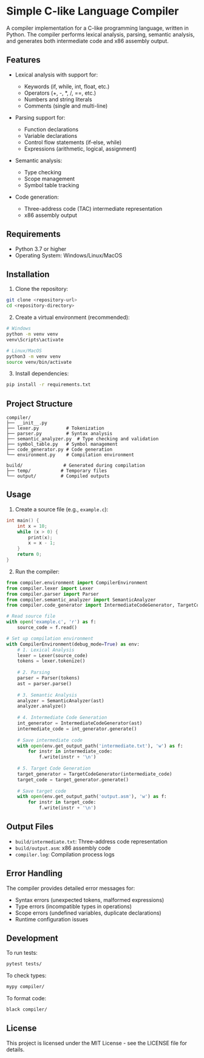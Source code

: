 # Simple C-like Language Compiler

A compiler implementation for a C-like programming language, written in Python. The compiler performs lexical analysis, parsing, semantic analysis, and generates both intermediate code and x86 assembly output.

## Features

- Lexical analysis with support for:
  - Keywords (if, while, int, float, etc.)
  - Operators (+, -, *, /, ==, etc.)
  - Numbers and string literals
  - Comments (single and multi-line)

- Parsing support for:
  - Function declarations
  - Variable declarations
  - Control flow statements (if-else, while)
  - Expressions (arithmetic, logical, assignment)

- Semantic analysis:
  - Type checking
  - Scope management
  - Symbol table tracking

- Code generation:
  - Three-address code (TAC) intermediate representation
  - x86 assembly output

## Requirements

- Python 3.7 or higher
- Operating System: Windows/Linux/MacOS

## Installation

1. Clone the repository:
```bash
git clone <repository-url>
cd <repository-directory>
```

2. Create a virtual environment (recommended):
```bash
# Windows
python -m venv venv
venv\Scripts\activate

# Linux/MacOS
python3 -m venv venv
source venv/bin/activate
```

3. Install dependencies:
```bash
pip install -r requirements.txt
```

## Project Structure

```
compiler/
├── __init__.py
├── lexer.py          # Tokenization
├── parser.py         # Syntax analysis
├── semantic_analyzer.py  # Type checking and validation
├── symbol_table.py   # Symbol management
├── code_generator.py # Code generation
└── environment.py    # Compilation environment

build/               # Generated during compilation
├── temp/           # Temporary files
└── output/         # Compiled outputs
```

## Usage

1. Create a source file (e.g., `example.c`):
```c
int main() {
    int x = 10;
    while (x > 0) {
        print(x);
        x = x - 1;
    }
    return 0;
}
```

2. Run the compiler:
```python
from compiler.environment import CompilerEnvironment
from compiler.lexer import Lexer
from compiler.parser import Parser
from compiler.semantic_analyzer import SemanticAnalyzer
from compiler.code_generator import IntermediateCodeGenerator, TargetCodeGenerator

# Read source file
with open('example.c', 'r') as f:
    source_code = f.read()

# Set up compilation environment
with CompilerEnvironment(debug_mode=True) as env:
    # 1. Lexical Analysis
    lexer = Lexer(source_code)
    tokens = lexer.tokenize()
    
    # 2. Parsing
    parser = Parser(tokens)
    ast = parser.parse()
    
    # 3. Semantic Analysis
    analyzer = SemanticAnalyzer(ast)
    analyzer.analyze()
    
    # 4. Intermediate Code Generation
    int_generator = IntermediateCodeGenerator(ast)
    intermediate_code = int_generator.generate()
    
    # Save intermediate code
    with open(env.get_output_path('intermediate.txt'), 'w') as f:
        for instr in intermediate_code:
            f.write(instr + '\n')
    
    # 5. Target Code Generation
    target_generator = TargetCodeGenerator(intermediate_code)
    target_code = target_generator.generate()
    
    # Save target code
    with open(env.get_output_path('output.asm'), 'w') as f:
        for instr in target_code:
            f.write(instr + '\n')
```

## Output Files

- `build/intermediate.txt`: Three-address code representation
- `build/output.asm`: x86 assembly code
- `compiler.log`: Compilation process logs

## Error Handling

The compiler provides detailed error messages for:
- Syntax errors (unexpected tokens, malformed expressions)
- Type errors (incompatible types in operations)
- Scope errors (undefined variables, duplicate declarations)
- Runtime configuration issues

## Development

To run tests:
```bash
pytest tests/
```

To check types:
```bash
mypy compiler/
```

To format code:
```bash
black compiler/
```

## License

This project is licensed under the MIT License - see the LICENSE file for details. 